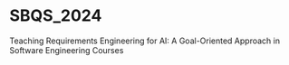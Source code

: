 # SBQS_2024
Teaching Requirements Engineering for AI: A Goal-Oriented Approach in Software Engineering Courses
